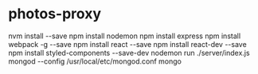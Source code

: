# photos-proxy

nvm install --save
npm install nodemon
npm install express
npm install webpack -g --save
npm install react --save
npm install react-dev --save
npm install styled-components --save-dev
nodemon run ./server/index.js
mongod --config /usr/local/etc/mongod.conf
mongo

